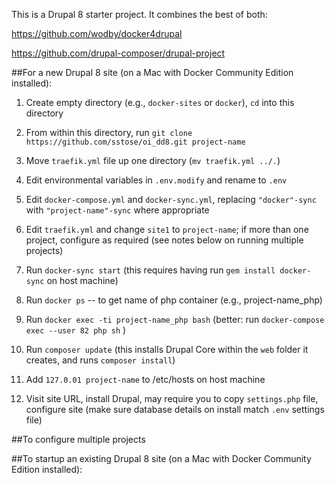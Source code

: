 This is a Drupal 8 starter project. It combines the best of both:

https://github.com/wodby/docker4drupal

https://github.com/drupal-composer/drupal-project


##For a new Drupal 8 site (on a Mac with Docker Community Edition installed):

1. Create empty directory (e.g., `docker-sites` or `docker`), `cd` into this directory

2. From within this directory, run `git clone https://github.com/sstose/oi_dd8.git project-name`

3. Move `traefik.yml` file up one directory (`mv traefik.yml ../.`)

4. Edit environmental variables in `.env.modify` and rename to `.env`

5. Edit `docker-compose.yml` and `docker-sync.yml`, replacing `"docker"-sync` with `"project-name"-sync` where appropriate

6. Edit `traefik.yml` and change `site1` to `project-name`; if more than one project, configure as required (see notes below on running multiple projects)

7. Run `docker-sync start` (this requires having run `gem install docker-sync` on host machine)

8. Run `docker ps` -- to get name of php container (e.g., project-name_php)

9. Run `docker exec -ti project-name_php bash` (better: run `docker-compose exec --user 82 php sh` )

10. Run `composer update` (this installs Drupal Core within the `web` folder it creates, and runs `composer install`)

9. Add `127.0.01 project-name` to /etc/hosts on host machine

10. Visit site URL, install Drupal, may require you to copy `settings.php` file, configure site (make sure database details on install match `.env` settings file)


##To configure multiple projects


##To startup an existing Drupal 8 site (on a Mac with Docker Community Edition installed):

